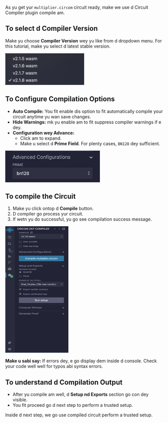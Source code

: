 As yu get yur `multiplier.circom` circuit ready, make we use d Circuit Compiler plugin compile am.

## To select d Compiler Version

Make yu choose **Compiler Version** wey yu like from d dropdown menu. For this tutorial, make yu select d latest stable version.

<img src="https://raw.githubusercontent.com/ethereum/remix-workshops/master/CircomIntro/step-4/images/select_compiler_version.png" alt="select-compiler-version" width=250 height=100>

## To Configure Compilation Options

- **Auto Compile:** You fit enable dis option to fit automatically compile your circuit anytime yu wan save changes.
- **Hide Warnings:** mk yu enable am to fit suppress compiler warnings if e dey.
- **Configuration wey Advance:**
  - Click am to expand.
  - Make u select d **Prime Field**. For plenty cases, `BN128` dey sufficient.

<img src="https://raw.githubusercontent.com/ethereum/remix-workshops/master/CircomIntro/step-4/images/advanced_configuration.png" alt="advanced-configuration" width=300 height=100>

## To compile the Circuit

1. Make yu click ontop d **Compile** button.
2. D compiler go process yur circuit.
3. If wetn yu do successful, yu go see compilation success message.

<img src="https://raw.githubusercontent.com/ethereum/remix-workshops/master/CircomIntro/step-4/images/compilation_success.png" alt="compilation-success" width=200 height=400>

**Make u sabi say:** If errors dey, e go display dem inside d console. Check your code well well for typos abi syntax errors.

## To understand d Compilation Output

- After yu compile am well, d **Setup nd Exports** section go con dey visible.
- You fit proceed go d next step to perform a trusted setup.

Inside d next step, we go use compiled circuit perform a trusted setup.

